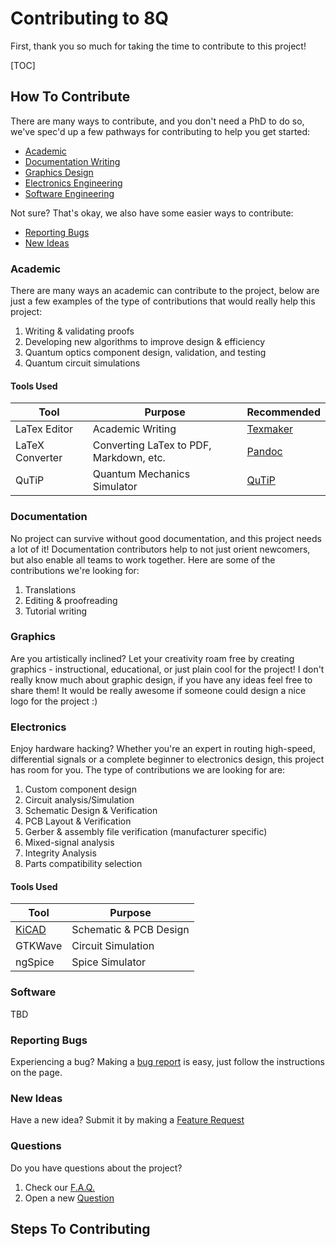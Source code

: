 # Contributing to 8Q

First, thank you so much for taking the time to contribute to this project!

[TOC]

## How To Contribute

There are many ways to contribute, and you don't need a PhD to do so, we've spec'd up a few pathways for contributing to help you get started:

* [Academic](#academic)
* [Documentation Writing](#documentation)
* [Graphics Design](#graphics)
* [Electronics Engineering](#electronics)
* [Software Engineering](#software)

Not sure? That's okay, we also have some easier ways to contribute:

* [Reporting Bugs](#reporting-bugs)
* [New Ideas](#new-ideas)

### Academic

There are many ways an academic can contribute to the project, below are just a few examples of the type of contributions that would really help this project:

1. Writing & validating proofs
2. Developing new algorithms to improve design & efficiency
3. Quantum optics component design, validation, and testing
4. Quantum circuit simulations

#### Tools Used

| Tool            | Purpose                                 | Recommended                                                  |
| --------------- | --------------------------------------- | ------------------------------------------------------------ |
| LaTex Editor    | Academic Writing                        | [Texmaker](https://www.xm1math.net/texmaker/)                |
| LaTeX Converter | Converting LaTex to PDF, Markdown, etc. | [Pandoc](pandoc.org)                                         |
| QuTiP           | Quantum Mechanics Simulator             | [QuTiP](http://qutip.org/docs/latest/guide/guide-overview.html) |

### Documentation

No project can survive without good documentation, and this project needs a lot of it! Documentation contributors help to not just orient newcomers, but also enable all teams to work together. Here are some of the contributions we're looking for:

1. Translations
2. Editing & proofreading
3. Tutorial writing

### Graphics

Are you artistically inclined? Let your creativity roam free by creating graphics - instructional, educational, or just plain cool for the project! I don't really know much about graphic design, if you have any ideas feel free to share them! It would be really awesome if someone could design a nice logo for the project :)

### Electronics

Enjoy hardware hacking? Whether you're an expert in routing high-speed, differential signals or a complete beginner to electronics design, this project has room for you. The type of contributions we are looking for are:

1. Custom component design
2. Circuit analysis/Simulation
3. Schematic Design & Verification
4. PCB Layout & Verification
5. Gerber & assembly file verification (manufacturer specific)
6. Mixed-signal analysis
7. Integrity Analysis
8. Parts compatibility selection

#### Tools Used

| Tool               | Purpose                |
| ------------------ | ---------------------- |
| [KiCAD](kicad.org) | Schematic & PCB Design |
| GTKWave            | Circuit Simulation     |
| ngSpice            | Spice Simulator        |

### Software

TBD

### Reporting Bugs

Experiencing a bug? Making a [bug report](https://github.com/Spooky-Manufacturing/8Q/issues/new?assignees=&labels=&template=bug_report.md&title=) is easy, just follow the instructions on the page.

### New Ideas

Have a new idea? Submit it by making a [Feature Request](https://github.com/Spooky-Manufacturing/8Q/issues/new?assignees=&labels=&template=feature_request.md&title=)

### Questions

Do you have questions about the project?

1.  Check our [F.A.Q.]() 
2. Open a new [Question]() 

## Steps To Contributing

### 